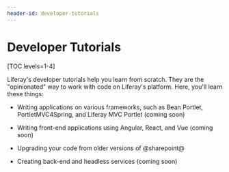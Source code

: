 ```yaml
---
header-id: developer-tutorials
---
```


# Developer Tutorials

[TOC levels=1-4]

Liferay's developer tutorials help you learn from scratch. They are the
"opinionated" way to work with code on Liferay's platform. Here, you'll learn
these things: 

- Writing applications on various frameworks, such as Bean Portlet,
  PortletMVC4Spring, and Liferay MVC Portlet (coming soon)

- Writing front-end applications using Angular, React, and Vue (coming soon) 

- Upgrading your code from older versions of @sharepoint@

- Creating back-end and headless services (coming soon)


